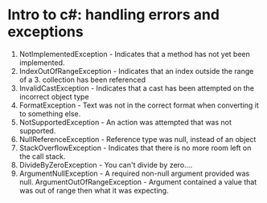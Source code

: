 # Intro to c#: handling errors and exceptions

1. NotImplementedException - Indicates that a method has not yet been implemented.
2. IndexOutOfRangeException - Indicates that an index outside the range of a 3. collection has been referenced
4. InvalidCastException - Indicates that a cast has been attempted on the incorrect object type
5. FormatException - Text was not in the correct format when converting it to something else.
6. NotSupportedException - An action was attempted that was not supported.
7. NullReferenceException - Reference type was null, instead of an object
8. StackOverflowException - Indicates that there is no more room left on the call stack.
9. DivideByZeroException - You can't divide by zero....
10. ArgumentNullException - A required non-null argument provided was null.
ArgumentOutOfRangeException - Argument contained a value that was out of range then what it was expecting.



